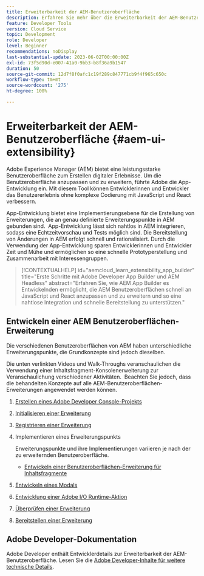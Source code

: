 ```yaml
---
title: Erweiterbarkeit der AEM-Benutzeroberfläche
description: Erfahren Sie mehr über die Erweiterbarkeit der AEM-Benutzeroberfläche mit App-Entwicklung zum Erstellen von Erweiterungen.
feature: Developer Tools
version: Cloud Service
topic: Development
role: Developer
level: Beginner
recommendations: noDisplay
last-substantial-update: 2023-06-02T00:00:00Z
exl-id: 73f5d90d-e007-41a0-9bb3-b8f36a9b1547
duration: 50
source-git-commit: 12d7f8f0afc1c19f289c847771cb9f4f965c650c
workflow-type: tm+mt
source-wordcount: '275'
ht-degree: 100%

---
```


# Erweiterbarkeit der AEM-Benutzeroberfläche {#aem-ui-extensibility}

Adobe Experience Manager (AEM) bietet eine leistungsstarke Benutzeroberfläche zum Erstellen digitaler Erlebnisse. Um die Benutzeroberfläche anzupassen und zu erweitern, führte Adobe die App-Entwicklung ein. Mit diesem Tool können Entwicklerinnen und Entwickler das Benutzererlebnis ohne komplexe Codierung mit JavaScript und React verbessern.

App-Entwicklung bietet eine Implementierungsebene für die Erstellung von Erweiterungen, die an genau definierte Erweiterungspunkte in AEM gebunden sind.  App-Entwicklung lässt sich nahtlos in AEM integrieren, sodass eine Echtzeitvorschau und Tests möglich sind. Die Bereitstellung von Änderungen in AEM erfolgt schnell und rationalisiert. Durch die Verwendung der App-Entwicklung sparen Entwicklerinnen und Entwickler Zeit und Mühe und ermöglichen so eine schnelle Prototyperstellung und Zusammenarbeit mit Interessengruppen.

>[!CONTEXTUALHELP]
>id="aemcloud_learn_extensibility_app_builder"
>title="Erste Schritte mit Adobe Developer App Builder und AEM Headless"
>abstract="Erfahren Sie, wie AEM App Builder es Entwickelnden ermöglicht, die AEM Benutzeroberflächen schnell an JavaScript und React anzupassen und zu erweitern und so eine nahtlose Integration und schnelle Bereitstellung zu unterstützen."

## Entwickeln einer AEM Benutzeroberflächen-Erweiterung

Die verschiedenen Benutzeroberflächen von AEM haben unterschiedliche Erweiterungspunkte, die Grundkonzepte sind jedoch dieselben.

Die unten verlinkten Videos und Walk-Throughs veranschaulichen die Verwendung einer Inhaltsfragment-Konsolenerweiterung zur Veranschaulichung verschiedener Aktivitäten.  Beachten Sie jedoch, dass die behandelten Konzepte auf alle AEM-Benutzeroberflächen-Erweiterungen angewendet werden können.

1. [Erstellen eines Adobe Developer Console-Projekts](./adobe-developer-console-project.md)
1. [Initialisieren einer Erweiterung](./app-initialization.md)
1. [Registrieren einer Erweiterung](./extension-registration.md)
1. Implementieren eines Erweiterungspunkts

   Erweiterungspunkte und ihre Implementierungen variieren je nach der zu erweiternden Benutzeroberfläche.

   + [Entwickeln einer Benutzeroberflächen-Erweiterung für Inhaltsfragmente](./content-fragments/overview.md)

1. [Entwickeln eines Modals](./modal.md)
1. [Entwicklung einer Adobe I/O Runtime-Aktion](./runtime-action.md)
1. [Überprüfen einer Erweiterung](./verify.md)
1. [Bereitstellen einer Erweiterung](./deploy.md)

## Adobe Developer-Dokumentation

Adobe Developer enthält Entwicklerdetails zur Erweiterbarkeit der AEM-Benutzeroberfläche. Lesen Sie die [Adobe Developer-Inhalte für weitere technische Details](https://developer.adobe.com/uix/docs/).
